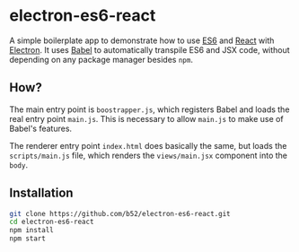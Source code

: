 # electron-es6-react

A simple boilerplate app to demonstrate how to use [ES6] and [React] with
[Electron]. It uses [Babel] to automatically transpile ES6 and JSX code,
without depending on any package manager besides `npm`.

## How?

The main entry point is `boostrapper.js`, which registers Babel and loads the
real entry point `main.js`. This is necessary to allow `main.js` to make use of
Babel's features.

The renderer entry point `index.html` does basically the same, but loads the
`scripts/main.js` file, which renders the `views/main.jsx` component into the `body`.

## Installation

```bash
git clone https://github.com/b52/electron-es6-react.git
cd electron-es6-react
npm install
npm start
```

[ES6]: http://exploringjs.com/
[React]: https://facebook.github.io/react/
[Electron]: http://electron.atom.io/
[Babel]: http://babeljs.io

